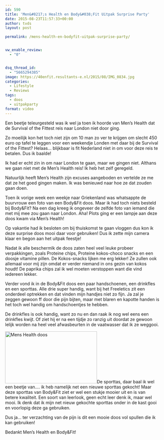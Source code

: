 ```yaml
---
id: 590
title: 'Men&#8217;s Health en Body&#038;Fit Uitpak Surprise Party'
date: 2015-08-23T11:57:33+00:00
author: tvds
layout: post

permalink: /mens-health-en-bodyfit-uitpak-surprise-party/


vw_enable_review:
  - "0"


dsq_thread_id:
  - "5665294385"
image: https://40enfit.resultants-e.nl/2015/08/IMG_0834.jpg
categories:
  - Lifestyle
  - Reviews
tags:
  - doos
  - uitpakparty
format: video
---
```

Een beetje teleurgesteld was ik wel ja toen ik hoorde van Men&#8217;s Health dat de Survival of the Fittest reis naar London niet door ging.

Zo moeilijk kon het toch niet zijn om 10 man zo ver te krijgen om slecht 450 euro op tafel te leggen voor een weekendje Londen met daar bij de Survival of the Fittest? Helaas&#8230; blijkbaar is fit Nederland niet in om voor deze reis te betalen. Dus ik baalde!<!--more-->

Ik had er echt zin in om naar London te gaan, maar we gingen niet. Althans we gaan niet met de Men&#8217;s Health reis! Ik heb het zelf geregeld.

Natuurlijk heeft Men&#8217;s Health zijn excuses aangeboden en vertelde ze me dat ze het goed gingen maken. Ik was benieuwd naar hoe ze dat zouden gaan doen.

Toen ik vorige week een weekje naar Griekenland was whatsappte de buurvrouw een foto van een Body&Fit doos. Maar ik had toch niets besteld bij Body&Fit? Na een dag kreeg ik ongeveer de zelfde foto van iemand die met mij mee zou gaan naar London. Aha! Plots ging er een lampje aan deze doos kwam via Men&#8217;s Health!

Op vakantie had ik besloten om bij thuiskomst te gaan vloggen dus kon ik deze surprise doos mooi daar voor gebruiken! Dus ik zette mijn camera klaar en begon aan het uitpak feestje!

Nadat ik alle beschermIk de doos zaten heel veel leuke probeer verpakkingen, zoals Proteine chips, Proteine kokos-choco snacks en een doosje vitamine pillen. De Kokos-snacks lijken me erg lekker! Ze zullen ook allemaal voor mij zijn omdat er verder niemand in ons gezin van kokos houdt! De paprika chips zal ik wel moeten verstoppen want die vind iedereen lekker.

Verder vond ik in de Body&Fit doos een paar handschoenen, een drinkfles en een sporttas. Alle drie super handig, want bij het Freeletics zit een onderdeel optrekken en dat vinden mijn handjes niet zo fijn. Ja zal je zeggen gewoon ff door die pijn bijten, maar met blaren en kapotte handen is het toch wel handig om handschoentjes te hebben.

De drinkfles is ook handig, want zo nu en dan raak ik nog wel eens een drinkfles kwijt. Of ziet hij er na een tijdje zo ranzig uit doordat ze gewoon lelijk worden na heel veel afwasbeurten in de vaatwasser dat ik ze weggooi.

[<img class="alignleft size-medium wp-image-594" src="https://40enfit.resultants-e.nl/2015/08/maxresdefault-300x169.jpg" alt="Mens Health doos" width="300" height="169" srcset="https://40enfit.resultants-e.nl/2015/08/maxresdefault-300x169.jpg 300w, https://40enfit.resultants-e.nl/2015/08/maxresdefault-1024x576.jpg 1024w, https://40enfit.resultants-e.nl/2015/08/maxresdefault-750x420.jpg 750w, https://40enfit.resultants-e.nl/2015/08/maxresdefault-1140x641.jpg 1140w, https://40enfit.resultants-e.nl/2015/08/maxresdefault.jpg 1280w" sizes="(max-width: 300px) 100vw, 300px" />](https://40enfit.resultants-e.nl/2015/08/maxresdefault.jpg)De sporttas, daar baal ik wel een beetje van&#8230;. ik heb namelijk net een nieuwe sporttas gekocht! Maar deze sporttas van Body&Fit ziet er wel een stukje mooier uit en is van betere kwaliteit. Een soort van leerlook, geen echt leer denk ik, maar wel mooi. Ik denk dat ik mijn net nieuw gekochte sporttas onder in de kast gooi en voorlopig deze ga gebruiken.

Dus ja&#8230; ter verzachting van de pijn is dit een mooie doos vol spullen die ik kan gebruiken!

Bedankt Men&#8217;s Health en Body&Fit!